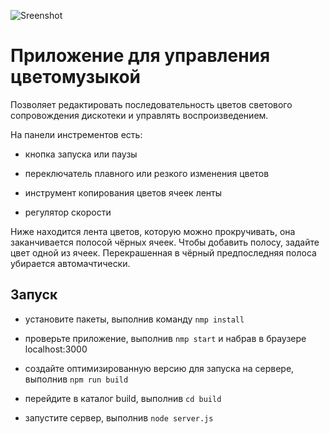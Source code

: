![Sreenshot](https://yadi.sk/i/ClNHE8rq3LMCBR)

# Приложение для управления цветомузыкой

Позволяет редактировать последовательность цветов светового сопровождения дискотеки и управлять воспроизведением.

На панели инстрементов есть:

- кнопка запуска или паузы

- переключатель плавного или резкого изменения цветов

- инструмент копирования цветов ячеек ленты

- регулятор скорости

Ниже находится лента цветов, которую можно прокручивать, она заканчивается полосой чёрных ячеек. Чтобы добавить полосу, задайте цвет одной из ячеек. Перекрашенная в чёрный предпоследняя полоса убирается автомачтически.

## Запуск

- установите пакеты, выполнив команду ```nmp install```

- проверьте приложение, выполнив ```nmp start``` и набрав в браузере localhost:3000

- создайте оптимизированную версию для запуска на сервере, выполнив ```npm run build```

- перейдите в каталог build, выполнив ```cd build```

- запустите сервер, выполнив ```node server.js```
